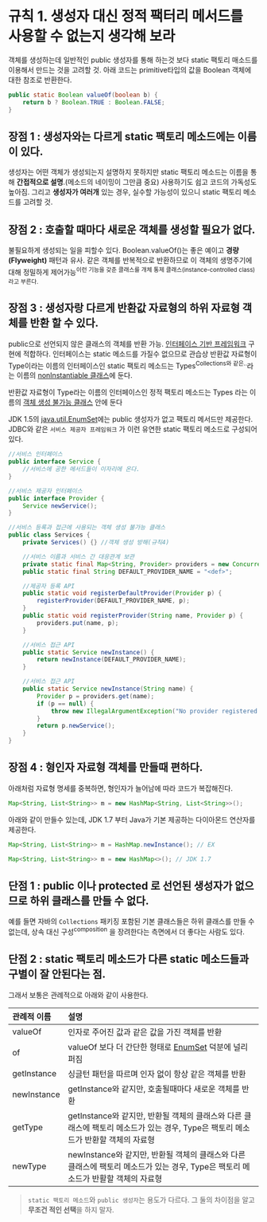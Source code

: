 # 규칙 1. 생성자 대신 정적 팩터리 메서드를 사용할 수 없는지 생각해 보라

객체를 생성하는데 일반적인 public 생성자를 통해 하는것 보다 static 팩토리 매소드를 이용해서 만드는 것을 고려할 것.
아래 코드는 primitive타입의 값을 Boolean 객체에 대한 참조로 반환한다.
```java
public static Boolean valueOf(boolean b) {
    return b ? Boolean.TRUE : Boolean.FALSE;
} 
```

## 장점 1 : 생성자와는 다르게 static 팩토리 메소드에는 이름이 있다.
생성자는 어떤 객체가 생성되는지 설명하지 못하지만 static 팩토리 메소드는 이름을 통해 **간접적으로 설명**.(메소드의 네이밍이 그만큼 중요) 사용하기도 쉽고 코드의 가독성도 높아짐.
그리고 **생성자가 여러개** 있는 경우, 실수할 가능성이 있으니 static 팩토리 메소드를 고려할 것.

## 장점 2 : 호출할 때마다 새로운 객체를 생성할 필요가 없다.
불필요하게 생성되는 일을 피할수 있다. Boolean.valueOf()는 좋은 예이고 **경량(Flyweight)** 패턴과 유사.
같은 객체를 반복적으로 반환하므로 이 객체의 생명주기에 대해 정밀하게 제어가능<sup>이런 기능을 갖춘 클래스를 개체 통제 클래스(instance-controlled class)라고 부른다.</sup>

## 장점 3 : 생성자랑 다르게 반환값 자료형의 하위 자료형 객체를 반환 할 수 있다.
public으로 선언되지 않은 클래스의 객체를 반환 가능. [인터페이스 기반 프레임워크](rule18.md) 구현에 적합하다.
인터페이스는 static 메소드를 가질수 없으므로 관습상 반환값 자료형이 Type이라는 이름의 인터페이스인 static 팩토리 메소드는 Types<sup>Collections와 같은..</sup>라는 이름의 [nonInstantiable 클래스](rule4.md)에 둔다. 

반환값 자료형이 Type라는 이름의 인터페이스인 정적 팩토리 메소드는 Types 라는 이름의 [객체 생성 불가능 클래스](rule4.md) 안에 둔다

JDK 1.5의 [java.util.EnumSet](rule32.md)에는 public 생성자가 없고 팩토리 메서드만 제공한다. JDBC와 같은 `서비스 제공자 프레임워크` 가 이런 유연한 static 팩토리 메소드로 구성되어 있다.
```java
//서비스 인터페이스
public interface Service {
	//서비스에 공한 메서드들이 이자리에 온다.
}

//서비스 제공자 인터페이스
public interface Provider {
	Service newService();
}

//서비스 등록과 접근에 사용되는 객체 생성 불가능 클래스
public class Services {
	private Services() {} //객체 생성 방해(규칙4)

	//서비스 이름과 서비스 간 대응관계 보관
	private static final Map<String, Provider> providers = new ConcurrentHashMap<String, Provider>();
	public static final String DEFAULT_PROVIDER_NAME = "<def>";

	//제공자 등록 API
	public static void registerDefaultProvider(Provider p) {
		registerProvider(DEFAULT_PROVIDER_NAME, p);
	}
	public static void registerProvider(String name, Provider p) {
		providers.put(name, p);
	}

	//서비스 접근 API
	public static Service newInstance() {
		return newInstance(DEFAULT_PROVIDER_NAME);
	}

	//서비스 접근 API
	public static Service newInstance(String name) {
		Provider p = providers.get(name);
		if (p == null) {
			throw new IllegalArgumentException("No provider registered with name: " + name);
		}
		return p.newService();
	}
}

```

## 장점 4 : 형인자 자료형 객체를 만들때 편하다.

아래처럼 자료형 명세를 중복하면, 형인자가 늘어남에 따라 코드가 복잡해진다. 
```java
Map<String, List<String>> m = new HashMap<String, List<String>>();
```

아래와 같이 만들수 있는데, JDK 1.7 부터 Java가 기본 제공하는 다이아몬드 연산자를 제공한다.
```java
Map<String, List<String>> m = HashMap.newInstance(); // EX

Map<String, List<String>> m = new HashMap<>(); // JDK 1.7

```

## 단점 1 : public 이나 protected 로 선언된 생성자가 없으므로 하위 클래스를 만들 수 없다.
예를 들면 자바의 `Collections` 패키징 포함된 기본 클래스들은 하위 클래스를 만들 수 없는데, 상속 대신 구성<sup>composition</sup> 을 장려한다는 측면에서 더 좋다는 사람도 있다.

## 단점 2 : static 팩토리 메소드가 다른 static 메소드들과 구별이 잘 안된다는 점.
그래서 보통은 관례적으로 아래와 같이 사용한다.

| 관례적 이름 | 설명 |
|:--------|:--------|
| valueOf | 인자로 주어진 값과 같은 값을 가진 객체를 반환 |
| of | valueOf 보다 더 간단한 형태로 [EnumSet](rule32.md) 덕분에 널리 퍼짐 |
| getInstance | 싱글턴 패턴을 따르며 인자 없이 항상 같은 객체를 반환 |
| newInstance | getInstance와 같지만, 호출될때마다 새로운 객체를 반환 |
| getType | getInstance와 같지만, 반환될 객체의 클래스와 다른 클래스에 팩토리 메소드가 있는 경우, Type은 팩토리 메소드가 반환할 객체의 자료형 |
| newType | newInstance와 같지만, 반환될 객체의 클래스와 다른 클래스에 팩토리 메소드가 있는 경우, Type은 팩토리 메소드가 반활할 객체의 자료형 |

> `static 팩토리 메소드`와 `public 생성자`는 용도가 다르다. 그 둘의 차이점을 알고 **무조건 적인 선택**을 하지 말자.
